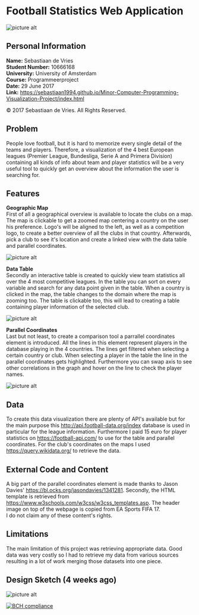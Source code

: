 # Football Statistics Web Application

![picture alt](https://github.com/sebastiaan1994/Project/blob/master/doc/Header%20image.PNG "Header")

## Personal Information
<b>Name:</b> Sebastiaan de Vries<br>
<b>Student Number:</b> 10666168<br>
<b>University:</b> University of Amsterdam<br>
<b>Course:</b> Programmeerproject<br>
<b>Date:</b> 29 June 2017<br>
<b>Link:</b> https://sebastiaan1994.github.io/Minor-Computer-Programming-Visualization-Project/index.html

© 2017 Sebastiaan de Vries. All Rights Reserved.

## Problem
People love football, but it is hard to memorize every single detail of the teams and players. Therefore, a visualization
of the 4 best European leagues (Premier League, Bundesliga, Serie A and Primera Division) containing all kinds of info about
team and player statistics will be a very useful tool to quickly get an overview about the information the user is searching for. 

## Features

__**Geographic Map**__<br>
First of all a geographical overview is available to locate the clubs on a map. The map is clickable to get a zoomed map centering
a country on the user his preference. Logo's will be aligned to the left, as well as a competition logo, to create a better overview of all the clubs in that country. Afterwards, pick a club to see it's location and create a linked view with the data table and parallel coordinates.

![picture alt](https://github.com/sebastiaan1994/Project/blob/master/doc/Map.png "Map")

__**Data Table**__<br>
Secondly an interactive table is created to quickly view team statistics all over the 4 most competitive leagues. In the table you
can sort on every variable and search for any data point given in the table. When a country is clicked in the map, the table changes
to the domain where the map is zooming too. The table is clickable too, this will lead to creating a table containing player information of the selected club.

![picture alt](https://github.com/sebastiaan1994/Project/blob/master/doc/table.png "Table")

__**Parallel Coordinates**__<br>
Last but not least, to create a comparison tool a parrallel coordinates element is introduced. All the lines in this element represent players in the database playing in the 4 countries. The lines get filtered when selecting a certain country or club. When selecting a player in the table the line in the parallel coordinates gets highlighted. Furthermore you can swap axis to see other correlations in the graph and hover on the line to check the player names.

![picture alt](https://github.com/sebastiaan1994/Project/blob/master/doc/pc.png "Parallel Coordinates")

## Data
To create this data visualization there are plenty of API's available but for the main purpose this http://api.football-data.org/index
database is used in particular for the league information. Furthermore I paid 15 euro for player statistics on https://football-api.com/ to use for the table and parallel coordinates. For the club's coordinates on the maps I used https://query.wikidata.org/ to retrieve the data.

## External Code and Content
A big part of the parallel coordinates element is made thanks to Jason Davies' https://bl.ocks.org/jasondavies/1341281.
Secondly, the HTML template is retrieved from https://www.w3schools.com/w3css/w3css_templates.asp.
The header image on top of the webpage is copied from EA Sports FIFA 17.<br>
I do not claim any of these content's rights.

## Limitations
The main limitation of this project was retrieving appropriate data. Good data was very costly so I had to retrieve my data from various sources resulting in a lot of work merging those datasets into one piece.

## Design Sketch (4 weeks ago)

![picture alt](https://github.com/sebastiaan1994/Project/blob/master/doc/Design%20Data%20Visualization.JPG "Design")

[![BCH compliance](https://bettercodehub.com/edge/badge/sebastiaan1994/Project?branch=master)](https://bettercodehub.com/)




